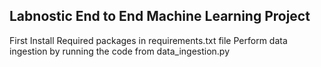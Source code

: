 ## Labnostic End to End Machine Learning Project
First Install Required packages in requirements.txt file
Perform data ingestion by running the code from data_ingestion.py